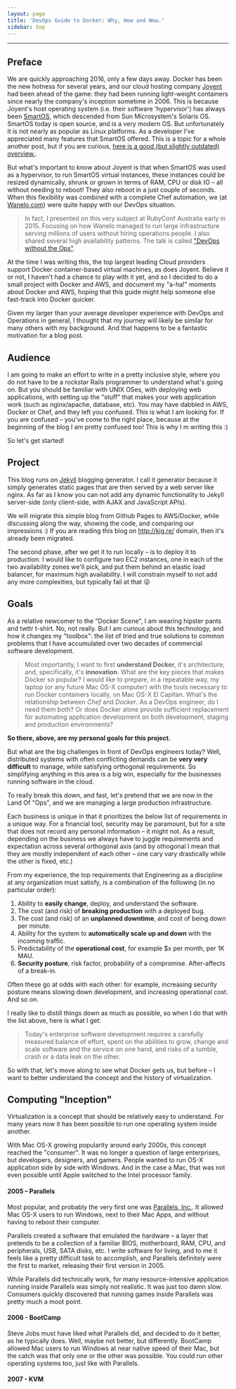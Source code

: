 ```yaml
---
layout: page
title: 'DevOps Guide to Docker: Why, How and Wow.'
sidebar: top
---
```


---

## Preface

We are quickly approaching 2016, only a few days away. Docker has been the new hotness for several years, and our cloud hosting company [Joyent](http://joyent.com) had been ahead of the game: they had been running light-weight containers since nearly the company's inception sometime in 2006. This is because Joyent's host operating system (i.e. their software 'hypervisor') has always been [SmartOS](https://smartos.org/), which descended from Sun Microsystem's Solaris OS. SmartOS today is open source, and is a very modern OS. But unfortunately it is not nearly as popular as Linux platforms.  As a developer I've appreciated many features that SmartOS offered. This is a topic for a whole another post, but if you are curious, [here is a good (but slightly outdated) overview.](http://www.joyent.com/blog/bruning-questions-why-use-smartos).

But what's important to know about Joyent is that when SmartOS was used as a hypervisor, to run SmartOS virtual instances, these instances could be resized dynamically, shrunk or grown in terms of RAM, CPU or disk IO – all without needing to reboot! They also reboot in a just couple of seconds. When this flexibility was combined with a complete Chef automation, we (at [Wanelo.com](http://wanelo.com)) were quite happy with our DevOps situation.

> In fact, I presented on this very subject at RubyConf Australia early in 2015. Focusing on how Wanelo managed to run large infrastructure serving millions of users without hiring operations people. I also shared several high availability patterns. The talk is called ["DevOps without the Ops"](https://rubyconf.eventer.com/rubyconf-australia-2015-1223/devops-without-the-ops-a-fallacy-a-dream-or-both-by-konstantin-gredeskoul-1724).

At the time I was writing this, the top largest leading Cloud providers support Docker container-based virtual machines, as does Joyent. Believe it or not, I haven't had a chance to play with it yet, and so I decided to do a small project with Docker and AWS, and document my "a-ha!" moments about Docker and AWS, hoping that this guide might help someone else fast-track into Docker quicker.

Given my larger than your average developer experience with DevOps and Operations in general, I thought that my journey will likely be similar for many others with my background. And that happens to be a fantastic motivation for a blog post.

## Audience

I am going to make an effort to write in a pretty inclusive style, where you do not have to be a rockstar Rails programmer to understand what's going on.  But you should be familiar with UNIX OSes, with deploying web applications, with setting up the "stuff" that makes your web application work (such as nginx/apache, database, etc).  You may have dabbled in AWS, Docker or Chef, and they left you confused. This is what I am looking for. If you are confused – you've come to the right place, because at the beginning of the blog I am pretty confused too! This is why I m writing this :)

So let's get started!

## Project

This blog runs on [Jekyll](https://jekyllrb.com/) blogging generator. I call it generator because it simply generates static pages that are then served by a web server like nginx. As far as I know you can not add any dynamic functionality to Jekyll server-side (only client-side, with AJAX and JavaScript APIs).

We will migrate this simple blog from Github Pages to AWS/Docker, while discussing along the way, showing the code, and comparing our impressions :) If you are reading this blog on http://kig.re/ domain, then it's already been migrated.

The second phase, after we get it to run locally – is to deploy it to production. I would like to configure two EC2 instances, one in each of the two availability zones we'll pick, and put them behind an elastic load balancer, for maximum high availability. I will constrain myself to not add any more complexities, but typically fail at that 😜

## Goals

As a relative newcomer to the "Docker Scene", I am wearing hipster pants and twttr t-shirt. No, not really. But I am curious about this technology, and how it changes my "toolbox": the list of tried and true solutions to common problems that I have accumulated over two decades of commercial software development.

> Most importantly, I want to first __understand Docker__, it's architecture, and, specifically, it's __innovation__. What are the key pieces that makes Docker so popular? I would like to prepare, in a repeatable way, my laptop (or any future Mac OS-X computer) with the tools necessary to run Docker containers locally, on Mac OS-X El Capitan.
> What's the relationship between *Chef* and *Docker*. As a DevOps engineer, do I need them both? Or does Docker alone provide sufficient replacement for automating application development on both development, staging and production environments?

__So there, above, are my personal goals for this project.__

But what are the big challenges in front of DevOps engineers today? Well, distributed systems with often conflicting demands can be __very very difficult__ to manage, while satisfying orthogonal requirements. So simplifying anything in this area is a big win, especially for the businesses running software in the cloud.

To really break this down, and fast, let's pretend that we are now in the Land Of "Ops", and we are managing a large production infrastructure.

Each business is unique in that it prioritizes the below list of requirements in a unique way. For a financial tool, security may be paramount, but for a site that does not record any personal information – it might not. As a result, depending on the business we always have to juggle requirements and expectation across several orthogonal axis (and by othogonal I mean that they are mostly independent of each other – one cary vary drastically while the other is fixed, etc.)

From my experience, the top requirements that Engineering as a discipline at any organization must satisfy, is a combination of the following (in no particular order):

 1. Ability to __easily change__, deploy, and understand the software.
 2. The cost (and risk) of __breaking production__ with a deployed bug.
 3. The cost (and risk) of an __unplanned downtime__, and cost of being down per minute.
 4. Ability for the system to __automatically scale up and down__ with the incoming traffic.
 5. Predictability of the __operational cost__, for example $x per month, per 1K MAU.
 6. __Security posture__, risk factor, probability of a compromise. After-affects of a break-in.

Often these go at odds with each other: for example, increasing security posture means slowing down development, and increasing operational cost. And so on.

I really like to distill things down as much as possible, so when I do that with the list above, here is what I get:

> Today's enterprise software development requires a carefully measured balance of effort, spent on the abilities to grow, change and scale software and the service on one hand, and risks of a tumble, crash or a data leak on the other.

So with that, let's move along to see what Docker gets us, but before – I want to better understand the concept and the history of virtualization.

## Computing "Inception"

Virtualization is a concept that should be relatively easy to understand. For many years now it has been possible to run one operating system inside another.

With Mac OS-X growing popularity around early 2000s, this concept reached the "consumer". It was no longer a question of large enterprises, but developers, designers, and gamers. People wanted to run OS-X application side by side with Windows. And in the case a Mac, that was not even possible until Apple switched to the Intel processor family.

#### 2005 – Parallels

Most popular, and probably the very first one was [Parallels, Inc.](https://en.wikipedia.org/wiki/Parallels_(company)). It allowed Mac OS-X users to run Windows, next to their Mac Apps, and without having to reboot their computer.

Parallels created a software that emulated the hardware – a layer that pretends to be a collection of a familiar BIOS,  motherboard, RAM, CPU, and peripherals, USB, SATA disks, etc. I write software for living, and to me it feels like a pretty difficult task to accomplish, and Parallels definitely were the first to market, releasing their first version in 2005.

While Parallels did technically work, for many resource-intensive application running inside Parallels was simply not realistic. It was just too damn slow. Consumers quickly discovered that running games inside Parallels was pretty much a moot point.

#### 2006 - BootCamp

Steve Jobs must have liked what Parallels did, and decided to do it better, as he typically does. Well, maybe not better, but differently.  BootCamp allowed Mac users to run Windows at near native speed of their Mac, but the catch was that only one or the other was possible.  You could run other operating systems too, just like with Parallels.


#### 2007 - KVM
